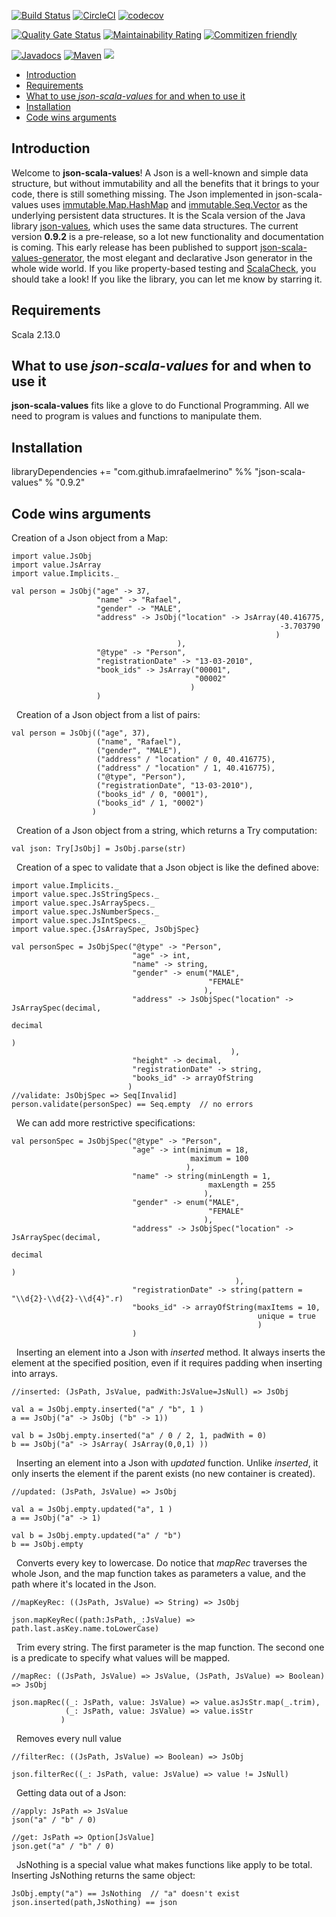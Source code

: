 [![Build Status](https://travis-ci.org/imrafaelmerino/json-scala-values.svg?branch=master)](https://travis-ci.org/imrafaelmerino/json-scala-values)
[![CircleCI](https://circleci.com/gh/imrafaelmerino/json-scala-values/tree/master.svg)](https://circleci.com/gh/imrafaelmerino/json-scala-values/tree/master)
[![codecov](https://codecov.io/gh/imrafaelmerino/json-scala-values/branch/master/graph/badge.svg)](https://codecov.io/gh/imrafaelmerino/json-scala-values)

[![Quality Gate Status](https://sonarcloud.io/api/project_badges/measure?project=imrafaelmerino_json-scala-values&metric=alert_status)](https://sonarcloud.io/dashboard?id=imrafaelmerino_json-scala-values)
[![Maintainability Rating](https://sonarcloud.io/api/project_badges/measure?project=imrafaelmerino_json-scala-values&metric=sqale_rating)](https://sonarcloud.io/dashboard?id=imrafaelmerino_json-scala-values)
[![Commitizen friendly](https://img.shields.io/badge/commitizen-friendly-brightgreen.svg)](http://commitizen.github.io/cz-cli/)

[![Javadocs](https://www.javadoc.io/badge/com.github.imrafaelmerino/json-scala-values_2.13.svg)](https://www.javadoc.io/doc/com.github.imrafaelmerino/json-scala-values_2.13)
[![Maven](https://img.shields.io/maven-central/v/com.github.imrafaelmerino/json-scala-values_2.13/0.9.2)](https://search.maven.org/artifact/com.github.imrafaelmerino/json-scala-values_2.13/0.9.2/jar)
[![](https://jitpack.io/v/imrafaelmerino/json-scala-values.svg)](https://jitpack.io/#imrafaelmerino/json-scala-values)


- [Introduction](#introduction)
- [Requirements](#requirements)
- [What to use _json-scala-values_ for and when to use it](#whatfor)
- [Installation](#installation)
- [Code wins arguments](#cwa)

## <a name="introduction"><a/> Introduction
Welcome to **json-scala-values**! A Json is a well-known and simple data structure, but without immutability and all the benefits 
that it brings to your code, there is still something missing. 
The Json implemented in json-scala-values uses [immutable.Map.HashMap](https://www.scala-lang.org/api/2.13.1/scala/collection/immutable/HashMap.html) and 
[immutable.Seq.Vector](https://www.scala-lang.org/api/2.13.1/scala/collection/immutable/Vector.html) as the underlying persistent data structures. 
It is the Scala version of the Java library [json-values](https://github.com/imrafaelmerino/json-values), which uses the 
same data structures. The current version **0.9.2** is a pre-release, so a lot new functionality and documentation
is coming. This early release has been published to support [json-scala-values-generator](https://github.com/imrafaelmerino/json-scala-values-generator), 
the most elegant and declarative Json generator in the whole wide world. If you like property-based testing and [ScalaCheck](https://www.scalacheck.org), 
you should take a look! If you like the library, you can let me know by starring it.

## <a name="requirements"><a/> Requirements
Scala 2.13.0

## <a name="whatfor"><a/> What to use _json-scala-values_ for and when to use it
**json-scala-values** fits like a glove to do Functional Programming. All we need to program is values and functions to manipulate them.

## <a name="installation"><a/> Installation
libraryDependencies += "com.github.imrafaelmerino" %% "json-scala-values" % "0.9.2"


## <a name="cwa"><a/> Code wins arguments
Creation of a Json object from a Map:
&nbsp;
```
import value.JsObj
import value.JsArray
import value.Implicits._

val person = JsObj("age" -> 37,
                   "name" -> "Rafael",
                   "gender" -> "MALE",
                   "address" -> JsObj("location" -> JsArray(40.416775,
                                                            -3.703790
                                                           )
                                     ),
                   "@type" -> "Person",
                   "registrationDate" -> "13-03-2010",
                   "book_ids" -> JsArray("00001",
                                         "00002"
                                        )
                   )
```
&nbsp;
Creation of a Json object from a list of pairs:
&nbsp;
```
val person = JsObj(("age", 37),
                   ("name", "Rafael"),
                   ("gender", "MALE"),
                   ("address" / "location" / 0, 40.416775),
                   ("address" / "location" / 1, 40.416775),
                   ("@type", "Person"),
                   ("registrationDate", "13-03-2010"),
                   ("books_id" / 0, "0001"),
                   ("books_id" / 1, "0002")
                  )
```
&nbsp;
Creation of a Json object from a string, which returns a Try computation:
&nbsp;
```
val json: Try[JsObj] = JsObj.parse(str)
```
&nbsp;
Creation of a spec to validate that a Json object is like the defined above:
&nbsp;
```
import value.Implicits._
import value.spec.JsStringSpecs._
import value.spec.JsArraySpecs._
import value.spec.JsNumberSpecs._
import value.spec.JsIntSpecs._
import value.spec.{JsArraySpec, JsObjSpec}

val personSpec = JsObjSpec("@type" -> "Person",
                           "age" -> int,
                           "name" -> string,
                           "gender" -> enum("MALE",
                                            "FEMALE"
                                           ),
                           "address" -> JsObjSpec("location" -> JsArraySpec(decimal,
                                                                            decimal
                                                                           )
                                                 ),
                           "height" -> decimal,
                           "registrationDate" -> string,
                           "books_id" -> arrayOfString
                          )
//validate: JsObjSpec => Seq[Invalid]
person.validate(personSpec) == Seq.empty  // no errors
```
&nbsp;
We can add more restrictive specifications:
&nbsp;
```
val personSpec = JsObjSpec("@type" -> "Person",
                           "age" -> int(minimum = 18,
                                        maximum = 100
                                       ),
                           "name" -> string(minLength = 1,
                                            maxLength = 255
                                           ),
                           "gender" -> enum("MALE",
                                            "FEMALE"
                                           ),
                           "address" -> JsObjSpec("location" -> JsArraySpec(decimal,
                                                                            decimal
                                                                            )
                                                  ),
                           "registrationDate" -> string(pattern = "\\d{2}-\\d{2}-\\d{4}".r)
                           "books_id" -> arrayOfString(maxItems = 10,
                                                       unique = true
                                                       )
                           )

```
&nbsp;
Inserting an element into a Json with _inserted_ method. It always inserts the element at the specified
position, even if it requires padding when inserting into arrays.
&nbsp;
```
//inserted: (JsPath, JsValue, padWith:JsValue=JsNull) => JsObj

val a = JsObj.empty.inserted("a" / "b", 1 )
a == JsObj("a" -> JsObj ("b" -> 1))

val b = JsObj.empty.inserted("a" / 0 / 2, 1, padWith = 0)
b == JsObj("a" -> JsArray( JsArray(0,0,1) ))
```
&nbsp;
Inserting an element into a Json with _updated_ function. Unlike _inserted_, it only
inserts the element if the parent exists (no new container is created).
&nbsp;
```
//updated: (JsPath, JsValue) => JsObj

val a = JsObj.empty.updated("a", 1 )
a == JsObj("a" -> 1)

val b = JsObj.empty.updated("a" / "b")
b == JsObj.empty
```
&nbsp;
Converts every key to lowercase. Do notice that _mapRec_ traverses the whole Json, and the
map function takes as parameters a value, and the path where it's located in the Json.
```
//mapKeyRec: ((JsPath, JsValue) => String) => JsObj

json.mapKeyRec((path:JsPath,_:JsValue) => path.last.asKey.name.toLowerCase)
```
&nbsp;
Trim every string. The first parameter is the map function. The second one is a predicate to
specify what values will be mapped. 
&nbsp;
```
//mapRec: ((JsPath, JsValue) => JsValue, (JsPath, JsValue) => Boolean) => JsObj

json.mapRec((_: JsPath, value: JsValue) => value.asJsStr.map(_.trim),
            (_: JsPath, value: JsValue) => value.isStr
           )
```
&nbsp;
Removes every null value
&nbsp;
 ```
//filterRec: ((JsPath, JsValue) => Boolean) => JsObj
 
json.filterRec((_: JsPath, value: JsValue) => value != JsNull)
 ```
&nbsp;
Getting data out of a Json:
&nbsp;
 ```
//apply: JsPath => JsValue
json("a" / "b" / 0)

//get: JsPath => Option[JsValue]
json.get("a" / "b" / 0)
 ```
&nbsp;
JsNothing is a special value what makes functions like apply to be total. Inserting JsNothing
returns the same object:
&nbsp;
 ```
JsObj.empty("a") == JsNothing  // "a" doesn't exist
json.inserted(path,JsNothing) == json
 ```
